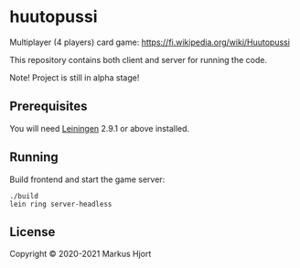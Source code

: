 # huutopussi

Multiplayer (4 players) card game: https://fi.wikipedia.org/wiki/Huutopussi

This repository contains both client and server for running the code.

Note! Project is still in alpha stage!

## Prerequisites

You will need [Leiningen][] 2.9.1 or above installed.

[leiningen]: https://github.com/technomancy/leiningen

## Running

Build frontend and start the game server:

    ./build
    lein ring server-headless

## License

Copyright © 2020-2021 Markus Hjort
